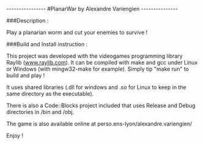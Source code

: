 ---------------- #PlanarWar by Alexandre Variengien ---------------

###Description :

Play a planarian worm and cut your enemies to survive !



###Build and Install instruction :

This project was developed with the videogames programming library Raylib (www.raylib.com).
It can be compiled with make and gcc under Linux or Windows (with mingw32-make for example).
Simply tip "make run" to build and play !

It uses shared libraries (.dll for windows and .so for Linux to keep in the same directory 
as the executable).

There is also a Code::Blocks project included that uses Release and Debug directories in /bin and /obj.

The game is also available online at perso.ens-lyon/alexandre.variengien/

Enjoy !
